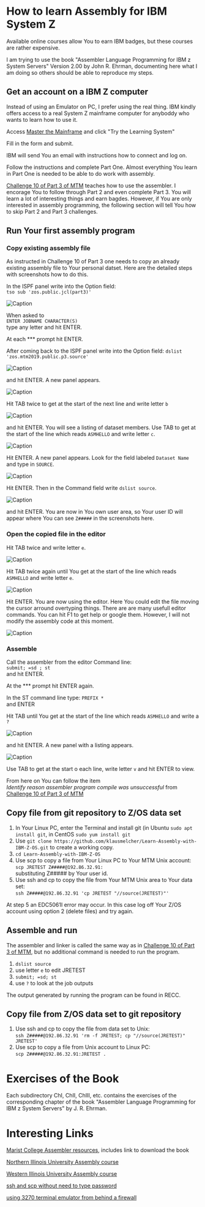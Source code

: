 # How to learn Assembly for IBM System Z

Available online courses allow You to earn IBM badges, but these courses are rather expensive.

I am trying to use the book
"Assembler Language Programming for IBM z System Servers" Version 2.00 by John R. Ehrman, documenting here what I am doing so others should be able to reproduce my steps.

## Get an account on a IBM Z computer

Instead of using an Emulator on PC, I prefer using the real thing.
IBM kindly offers access to a real System Z mainframe computer for anyboddy who wants to learn how to use it.

Access [Master the Mainframe](https://www.ibm.com/it-infrastructure/z/education/master-the-mainframe)
and click "Try the Learning System"

Fill in the form and submit.

IBM will send You an email with instructions how to connect and log on.

Follow the instructions and complete Part One. Almost everything You learn in Part One
is needed to be able to do work with assembly.

[Challenge 10 of Part 3 of MTM](http://mtm2019.mybluemix.net/part_three/part_three_ch10.html)
teaches how to use the assembler. I encorage You to follow through Part 2 and even complete
Part 3. You will learn a lot of interesting things and earn bagdes. However, if You are
only interested in assembly programming, the following section will tell You how to skip
Part 2 and Part 3 challenges.

## Run Your first assembly program

### Copy existing assembly file

As instructed in Challenge 10 of Part 3 one needs to copy an already existing assembly file to Your personal datset. Here are the detailed steps with screenshots how to do this.

In the ISPF panel write into the Option field:<br>
`tso sub 'zos.public.jcl(part3)'`

![Caption](tso_zos.png)

When asked to<br>`ENTER JOBNAME CHARACTER(S)`<br>type any letter and hit ENTER.

At each *** prompt hit ENTER.

After coming back to the ISPF panel write into the Option field:
`dslist  'zos.mtm2019.public.p3.source'`

![Caption](ispf_dslist_zos.png)

and hit ENTER. A new panel appears.

![Caption](dslist_zos.png)

Hit TAB twice to get at the start of the next line and write letter `b`

![Caption](dslist_zos_b.png)

and hit ENTER. You will see a listing of dataset members.
Use TAB to get at the start of the line which reads `ASMHELLO` and write letter `c`.

![Caption](dslist_zos_c.png)

Hit ENTER. A new panel appears. Look for the field labeled `Dataset Name`
and type in `SOURCE`.

![Caption](copy_zos.png)

Hit ENTER. Then in the Command field write `dslist source`.

![Caption](dslist_source.png)

and hit ENTER. You are now in You own user area,
so Your user ID will appear where You can see `Z#####` in the screenshots here.

### Open the copied file in the editor

Hit TAB twice and write letter `e`.

![Caption](dslist_source_e.png)

Hit TAB twice again until You get at the start of the line which reads `ASMHELLO` and write letter `e`.

![Caption](dslist_asmhello_e.png)

Hit ENTER. You are now using the editor. Here You could edit the file moving the cursor arround overtyping things. There are are many usefull editor commands. You can hit F1 to get help or google them. However, I will not modify the assembly code at this moment.

![Caption](editor_asmhello.png)

### Assemble

Call the assembler from the editor Command line:<br>
`submit; =sd ; st`<br>
and hit ENTER.

At the *** prompt hit ENTER again.

In the ST command line type: `PREFIX *`<br>
and ENTER

Hit TAB until You get at the start of the line which reads `ASMHELLO` and write a `?` 

![Caption](st_asmhello.png)

and hit ENTER. A new panel with a listing appears.

![Caption](st_jes.png)

Use TAB to get at the start o each line, write letter `v` and hit ENTER to view.

From here on You can follow the item<br>
*Identify reason assembler program compile was unsuccessful*
from [Challenge 10 of Part 3 of MTM](http://mtm2019.mybluemix.net/part_three/part_three_ch10.html)

## Copy file from git repository to Z/OS data set

1. In Your Linux PC, enter the Terminal and install git (in Ubuntu `sudo apt install git`, in CentOS `sudo yum install git`
2. Use `git clone https://github.com/klausmelcher/Learn-Assembly-with-IBM-Z-OS.git` to create a working copy.
3. `cd Learn-Assembly-with-IBM-Z-OS`
4. Use scp to copy a file from Your Linux PC to Your MTM Unix account:<br>
    `scp JRETEST Z#####@192.86.32.91:`<br>
    substituting Z##### by Your user id.
5. Use ssh and cp to copy the file from Your MTM Unix area to Your data set:<br>
    `ssh Z#####@192.86.32.91 'cp JRETEST "//source(JRETEST)"'`

At step 5 an EDC5061I error may occur. In this case log off Your Z/OS
account using option 2 (delete files) and try again.

## Assemble and run

The assembler and linker is called the same way as in [Challenge 10 of Part 3 of MTM](http://mtm2019.mybluemix.net/part_three/part_three_ch10.html), but no additional command is needed to run the program.

 1. `dslist source` 
 2. use letter `e` to edit JRETEST
 3. `submit; =sd; st` 
 4. use `?` to look at the job outputs

The output generated by running the program can be found  in RECC.

## Copy file from Z/OS data set to git repository

1. Use ssh and cp to copy the file from data set to Unix:<br>
    `ssh Z#####@192.86.32.91 'rm -f JRETEST; cp "//source(JRETEST)" JRETEST'`
2. Use scp to copy a file from Unix account to Linux PC:<br>
    `scp Z#####@192.86.32.91:JRETEST .`<br>

# Exercises of the Book

Each subdirectory ChI, ChII, ChIII, etc. contains the exercises of the corresponding chapter of the book 
 "Assembler Language Programming for IBM z System Servers" by J. R. Ehrman.

# Interesting Links

[Marist College Assembler resources](https://idcp.marist.edu/iw/assembler-resources), includes link to download the book

[Northern Illinois University Assembly course](http://faculty.cs.niu.edu/~hutchins/csci360/main.htm)

[Western Illinois University Assembly course](http://www.wiu.edu/users/mflll/cs310/head.html)

[ssh and scp without need to type password](http://www.linuxproblem.org/art_9.html)

[using 3270 terminal emulator from behind a firewall](http://labarc.ufcg.edu.br/loac/index.php?n=OAC.Telas#z)
